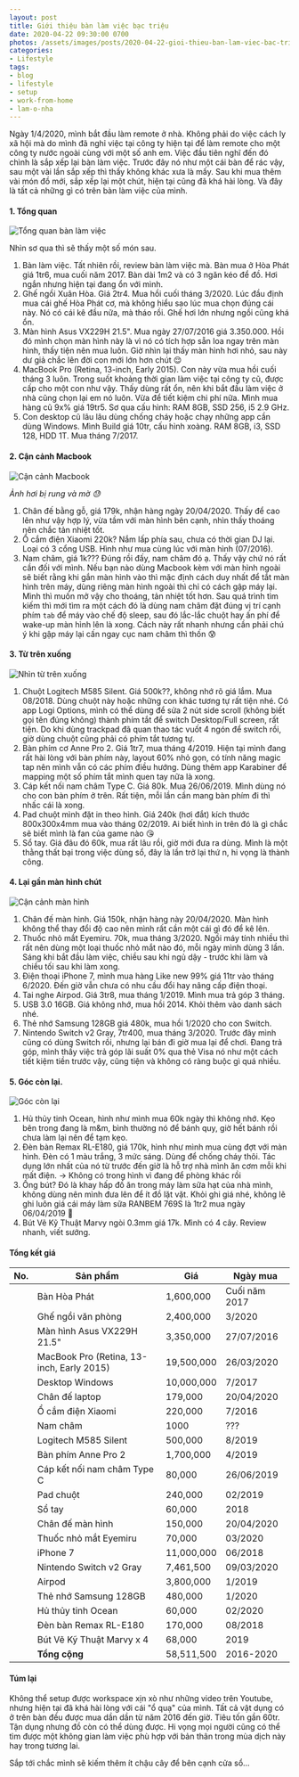 ```yaml
---
layout: post
title: Giới thiệu bàn làm việc bạc triệu
date: 2020-04-22 09:30:00 0700
photos: /assets/images/posts/2020-04-22-gioi-thieu-ban-lam-viec-bac-trieu/tren-xuong.jpg
categories:
- Lifestyle
tags:
- blog
- lifestyle
- setup
- work-from-home
- lam-o-nha
---
```

Ngày 1/4/2020, mình bắt đầu làm remote ở nhà. Không phải do việc cách ly xã hội mà do mình đã nghỉ việc tại công ty hiện tại để làm remote cho một công ty nước ngoài cùng với một số anh em. Việc đầu tiên nghĩ đến đó chình là sắp xếp lại bàn làm việc. Trước đây nó như một cái bàn để rác vậy, sau một vài lần sắp xếp thì thấy không khác xưa là mấy. Sau khi mua thêm vài món đồ mới, sắp xếp lại một chút, hiện tại cũng đã khá hài lòng. Và đây là tất cả những gì có trên bàn làm việc của mình.

#### 1. Tổng quan

![Tổng quan bàn làm việc](/assets/images/posts/2020-04-22-gioi-thieu-ban-lam-viec-bac-trieu/tong-quan.jpg)

Nhìn sơ qua thì sẽ thấy một số món sau.

1. Bàn làm việc. Tất nhiên rồi, review bàn làm việc mà. Bàn mua ở Hòa Phát giá 1tr6, mua cuối năm 2017. Bàn dài 1m2 và có 3 ngăn kéo để đồ. Hơi ngắn nhưng hiện tại đang ổn với mình.
2. Ghế ngồi Xuân Hòa. Giá 2tr4. Mua hồi cuối tháng 3/2020. Lúc đầu định mua cái ghế Hòa Phát cơ, mà không hiểu sao lúc mua chọn đúng cái này. Nó có cái kê đầu nữa, mà tháo rồi. Ghế hơi lớn nhưng ngồi cũng khá ổn.
3. Màn hình Asus VX229H 21.5". Mua ngày 27/07/2016 giá 3.350.000. Hồi đó mình chọn màn hình này là vì nó có tích hợp sẵn loa ngay trên màn hình, thấy tiện nên mua luôn. Giờ nhìn lại thấy màn hình hơi nhỏ, sau này dư giả chắc lên đời con mới lớn hơn chút 😌
4. MacBook Pro (Retina, 13-inch, Early 2015). Con này vừa mua hồi cuối tháng 3 luôn. Trong suốt khoảng thời gian làm việc tại công ty cũ, được cấp cho một con như vậy. Thấy dùng rất ổn, nên khi bắt đầu làm việc ở nhà cũng chọn lại em nó luôn. Vừa để tiết kiệm chi phí nữa. Mình mua hàng cũ 9x% giá 19tr5. Sơ qua cấu hình: RAM 8GB, SSD 256, i5 2.9 GHz.
5. Con desktop cũ lâu lâu dùng chống cháy hoặc chạy những app cần dùng Windows. Mình Build giá 10tr, cấu hình xoàng. RAM 8GB, i3, SSD 128, HDD 1T. Mua tháng 7/2017.

#### 2. Cận cảnh Macbook

![Cận cảnh Macbook](/assets/images/posts/2020-04-22-gioi-thieu-ban-lam-viec-bac-trieu/can-canh-macbook.JPG)

*Ảnh hơi bị rung và mờ 😓*

1. Chân đế bằng gỗ, giá 179k, nhận hàng ngày 20/04/2020. Thấy để cao lên như vậy hợp lý, vừa tầm với màn hình bên cạnh, nhìn thấy thoáng nên chắc tản nhiệt tốt.
2. Ổ cắm điện Xiaomi 220k? Nắm lấp phía sau, chưa có thời gian DJ lại. Loại có 3 cổng USB. Hình như mua cùng lúc với màn hình (07/2016).
3. Nam châm, giá 1k??? Đúng rồi đấy, nam châm đó ạ. Thấy vậy chứ nó rất cần đối với mình. Nếu bạn nào dùng Macbook kèm với màn hình ngoài sẽ biết rằng khi gắn màn hình vào thì mặc định cách duy nhất để tắt màn hình trên máy, dùng riêng màn hình ngoài thì chỉ có cách gập máy lại. Mình thì muốn mở vậy cho thoáng, tản nhiệt tốt hơn. Sau quá trình tìm kiếm thì mới tìm ra một cách đó là dùng nam châm đặt đúng vị trí cạnh phím `tab` để máy vào chế độ sleep, sau đó lắc-lắc chuột hay ấn phí để wake-up màn hình lên là xong. Cách này rất nhanh nhưng cần phải chú ý khi gập máy lại cấn ngay cục nam châm thì thốn 😰

#### 3. Từ trên xuống

![Nhìn từ trên xuống](/assets/images/posts/2020-04-22-gioi-thieu-ban-lam-viec-bac-trieu/tren-xuong.jpg)

1. Chuột Logitech M585 Silent. Giá 500k??, không nhớ rõ giá lắm. Mua 08/2018. Dùng chuột này hoặc những con khác tương tự rất tiện nhé. Có app Logi Options, mình có thể dùng để sửa 2 nút side scroll (không biết gọi tên đúng không) thành phím tắt để switch Desktop/Full screen, rất tiện. Do khi dùng trackpad đã quan thao tác vuốt 4 ngón để switch rồi, giờ dùng chuột cũng phải có phím tắt tương tự.
2. Bàn phím cơ Anne Pro 2. Giá 1tr7, mua tháng 4/2019. Hiện tại mình đang rất hài lòng với bàn phím này, layout 60% nhỏ gọn, có tính năng magic tap nên mình vẫn có các phím điều hướng. Dùng thêm app Karabiner để mapping một số phím tắt mình quen tay nữa là xong.
3. Cáp kết nối nam châm Type C. Giá 80k. Mua 26/06/2019. Mình dùng nó cho con bàn phím ở trên. Rất tiện, mỗi lần cần mang bàn phím đi thì nhấc cái là xong.
4. Pad chuột mình đặt in theo hình. Giá 240k (hơi đắt) kích thước 800x300x4mm mua vào tháng 02/2019. Ai biết hình in trên đó là gì chắc sẽ biết mình là fan của game nào 😘
5. Sổ tay. Giá đâu đó 60k, mua rất lâu rồi, giờ mới đưa ra dùng. Mình là một thằng thất bại trong việc dùng sổ, đây là lần trở lại thứ n, hi vọng là thành công.

#### 4. Lại gần màn hình chút

![Cận cảnh màn hình](/assets/images/posts/2020-04-22-gioi-thieu-ban-lam-viec-bac-trieu/can-canh-man-hinh.jpg)

1. Chân đế màn hình. Giá 150k, nhận hàng này 20/04/2020. Màn hình không thể thay đổi độ cao nên mình rất cần một cái gì đó để kê lên.
2. Thuốc nhỏ mắt Eyemiru. 70k, mua tháng 3/2020. Ngồi máy tính nhiều thì rất nên dùng một loại thuốc nhỏ mắt nào đó, mỗi ngày mình dùng 3 lần. Sáng khi bắt đầu làm việc, chiều sau khi ngủ dậy - trước khi làm và chiều tối sau khi làm xong.
3. Điện thoại iPhone 7, mình mua hàng Like new 99% giá 11tr vào tháng 6/2020. Đến giờ vẫn chưa có nhu cầu đổi hay nâng cấp điện thoại.
4. Tai nghe Airpod. Giá 3tr8, mua tháng 1/2019. Mình mua trả góp 3 tháng.
5. USB 3.0 16GB. Giá không nhớ, mua hồi 2014. Khỏi thêm vào danh sách nhé.
6. Thẻ nhớ Samsung 128GB giá 480k, mua hồi 1/2020 cho con Switch.
7. Nintendo Switch v2 Gray, 7tr400, mua tháng 3/2020. Trước đây mình cũng có dùng Switch rồi, nhưng lại bán đi giờ mua lại để chơi. Đang trả góp, mình thấy việc trả góp lãi suất 0% qua thẻ Visa nó như một cách tiết kiệm tiền trước vậy, cũng tiện và không có ràng buộc gì quá nhiều.

#### 5. Góc còn lại.

![Góc còn lại](/assets/images/posts/2020-04-22-gioi-thieu-ban-lam-viec-bac-trieu/goc.jpg)

1. Hủ thủy tinh Ocean, hình như mình mua 60k ngày thì không nhớ. Kẹo bên trong đang là m&m, bình thường nó để bánh quy, giờ hết bánh rồi chưa làm lại nên để tạm kẹo.
2. Đèn bàn Remax RL-E180, giá 170k, hình như mình mua cùng đợt với màn hình. Đèn có 1 màu trắng, 3 mức sáng. Dùng để chống cháy thôi. Tác dụng lớn nhất của nó từ trước đến giờ là hỗ trợ nhà mình ăn cơm mỗi khi mất điện. -> Không có trong hình vì đang để phòng khác rồi
3. Ống bút? Đó là khay hấp đồ ăn trong máy làm sữa hạt của nhà mình, không dùng nên mình đưa lên để ít đồ lặt vặt. Khỏi ghi giá nhé, không lẽ ghi luôn giá cái máy làm sữa RANBEM 769S là 1tr2 mua ngày 06/04/2019 😬
4. Bút Vẽ Kỹ Thuật Marvy ngòi 0.3mm giá 17k. Mình có 4 cây. Review nhanh, viết sướng.

#### Tổng kết giá

| No.  | Sản phẩm                                  | Giá        | Ngày mua      |
| ---- | ----------------------------------------- | ---------- | ------------- |
|      | Bàn Hòa Phát                              | 1,600,000  | Cuối năm 2017 |
|      | Ghế ngồi văn phòng                        | 2,400,000  | 3/2020        |
|      | Màn hình Asus VX229H 21.5"                | 3,350,000  | 27/07/2016    |
|      | MacBook Pro (Retina, 13-inch, Early 2015) | 19,500,000 | 26/03/2020    |
|      | Desktop Windows                           | 10,000,000 | 7/2017        |
|      | Chân đế laptop                            | 179,000    | 20/04/2020    |
|      | Ổ cắm điện Xiaomi                         | 220,000    | 7/2016        |
|      | Nam châm                                  | 1000       | ???           |
|      | Logitech M585 Silent                      | 500,000    | 8/2019        |
|      | Bàn phím Anne Pro 2                       | 1,700,000  | 4/2019        |
|      | Cáp kết nối nam châm Type C               | 80,000     | 26/06/2019    |
|      | Pad chuột                                 | 240,000    | 02/2019       |
|      | Sổ tay                                    | 60,000     | 2018          |
|      | Chân đế màn hình                          | 150,000    | 20/04/2020    |
|      | Thuốc nhỏ mắt Eyemiru                     | 70,000     | 03/2020       |
|      | iPhone 7                                  | 11,000,000 | 06/2018       |
|      | Nintendo Switch v2 Gray                   | 7,461,500  | 09/03/2020    |
|      | Airpod                                    | 3,800,000  | 1/2019        |
|      | Thẻ nhớ Samsung 128GB                     | 480,000    | 1/2020        |
|      | Hủ thủy tinh Ocean                        | 60,000     | 02/2020       |
|      | Đèn bàn Remax RL-E180                     | 170,000    | 08/2018       |
|      | Bút Vẽ Kỹ Thuật Marvy x 4                 | 68,000     | 2019          |
|      | **Tổng cộng**                             | 58,511,500 | 2016-2020     |

#### Túm lại

Không thể setup được workspace xịn xò như những video trên Youtube, nhưng hiện tại đã khá hài lòng với cái "ổ quạ" của mình. Tất cả vật dụng có ở trên bàn đều được mua dần dần từ năm 2016 đến giờ. Tiêu tốn gần 60tr. Tận dụng nhưng đồ còn có thể dùng được. Hi vọng mọi người cũng có thể tìm được một không gian làm việc phù hợp với bản thân trong mùa dịch này hay trong tương lai.

Sắp tới chắc mình sẽ kiếm thêm ít chậu cây để bên cạnh cửa sổ...